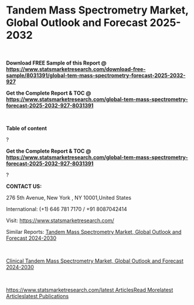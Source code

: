 <h1>Tandem Mass Spectrometry Market, Global Outlook and Forecast 2025-2032</h1><br/><p><strong>Download FREE Sample of this Report @ <a href="https://www.statsmarketresearch.com/download-free-sample/8031391/global-tem-mass-spectrometry-forecast-2025-2032-927">https://www.statsmarketresearch.com/download-free-sample/8031391/global-tem-mass-spectrometry-forecast-2025-2032-927</a></strong></p>
 
 
 
 <div><b>Get the Complete Report & TOC @ <a href="https://www.statsmarketresearch.com/global-tem-mass-spectrometry-forecast-2025-2032-927-8031391">https://www.statsmarketresearch.com/global-tem-mass-spectrometry-forecast-2025-2032-927-8031391</a></b></div>
 
 
 
 <p><br />
 
 <b>Table of content</b></p>
 
 
 
 <p>? </p>
 
 
 
 <div><b>Get the Complete Report & TOC @ <a href="https://www.statsmarketresearch.com/global-tem-mass-spectrometry-forecast-2025-2032-927-8031391">https://www.statsmarketresearch.com/global-tem-mass-spectrometry-forecast-2025-2032-927-8031391</a></b></div>
 
 
 
 <p>? </p>
 
 
 
 <p><b>CONTACT US:</b><br />
 
 276 5th Avenue, New York , NY 10001,United States<br />
 
 International: (+1) 646 781 7170 / +91 8087042414<br />
 
 Visit: <a href="https://www.statsmarketresearch.com/">https://www.statsmarketresearch.com/</a><br />
 
 Similar Reports: <a href="https://www.statsmarketresearch.com/global-tem-mass-spectrometry-forecast-2025-2032-927-8031391">Tandem Mass Spectrometry Market, Global Outlook and Forecast 2024-2030</a><br />
 
 <br />
 
 <a href="https://www.statsmarketresearch.com/global-tem-mass-spectrometry-forecast-2025-2032-927-8031391">Clinical Tandem Mass Spectrometry Market, Global Outlook and Forecast 2024-2030</a><br />
 
 <br />
 
 <a href="https://gyeongbokgung.com">https://www.statsmarketresearch.com/</a><a href="https://hallyeomaritime.com">latest Articles</a><a href="https://jingwansa.com">Read More</a><a href="https://nguoiviet.jp/">latest Articles</a><a href="https://www.intelmarketresearch.com/">latest Publications</a></p>